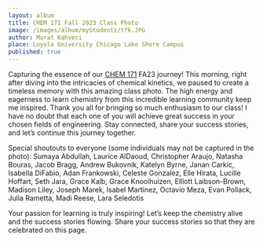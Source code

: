 ```yaml
---
layout: album
title: CHEM 171 Fall 2023 Class Photo
image: /images/album/myStudents/tfk.JPG
author: Murat Kahveci
place: Loyola University Chicago Lake Shore Campus
published: true
---
```

Capturing the essence of our [CHEM 171](/hsm) FA23 journey! This morning, right after diving into the intricacies of chemical kinetics, we paused to create a timeless memory with this amazing class photo. The high energy and eagerness to learn chemistry from this incredible learning community keep me inspired. Thank you all for bringing so much enthusiasm to our class! I have no doubt that each one of you will achieve great success in your chosen fields of engineering. Stay connected, share your success stories, and let’s continue this journey together.

Special shoutouts to everyone (some individuals may not be captured in the photo): Sumaya Abdullah, Laurice AlDaoud, Christopher Araujo, Natasha Bouras, Jacob Bragg, Andrew Bukovnik, Katelyn Byrne, Janan Carkic, Isabella DiFabio, Adan Frankowski, Celeste Gonzalez, Elle Hirata, Lucille Hoffart, Seth Jara, Grace Kalb, Grace Knooihuizen, Elliott Laibson-Brown, Madison Liley, Joseph Marek, Isabel Martinez, Octavio Meza, Evan Pollack, Julia Rametta, Madi Reese, Lara Seledotis

Your passion for learning is truly inspiring! Let’s keep the chemistry alive and the success stories flowing. Share your success stories so that they are celebrated on this page.

